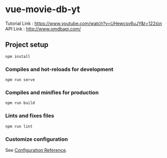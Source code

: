 # vue-movie-db-yt
Tutorial Link : https://www.youtube.com/watch?v=UHewcsv6uJY&t=122s\n
API Link : http://www.omdbapi.com/

## Project setup
```
npm install
```

### Compiles and hot-reloads for development
```
npm run serve
```

### Compiles and minifies for production
```
npm run build
```

### Lints and fixes files
```
npm run lint
```

### Customize configuration
See [Configuration Reference](https://cli.vuejs.org/config/).
